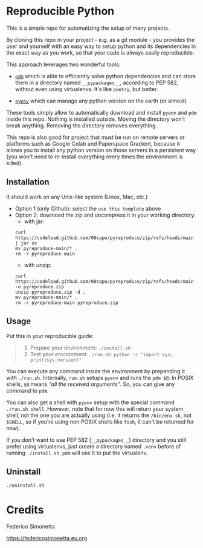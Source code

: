 # Reproducible Python

This is a simple repo for automatizing the setup of many projects.

By cloning this repo in your project - e.g. as a git module - you provides the
user and yourself with an easy way to setup python and its dependencies in the
exact way as you work, so that your code is always easily reproducible.

This approach leverages two wonderful tools:

* [`pdm`](https://github.com/pdm-project/pdm) which is able to efficiently
  solve python dependencies and can store them in a directory named
  `__pypackages__`, according to PEP 582, without even using virtualenvs. It's
  like `poetry`, but better.

* [`pyenv`](https://github.com/pyenv/pyenv) which can manage any python version
  on the earth (or almost)

These tools simply allow to automatically download and install `pyenv` and
`pdm` inside this repo. Nothing is installed outside. Moving the directory
won't break anything. Removing the directory removes everything.

This repo is also good for project that must be run on remote servers or
platforms such as Google Colab and Paperspace Gradient, because it allows you
to install any python version on those servers in a persistent way (you won't
need to re-install everything every times the environment is killed).

## Installation

It should work on any Unix-like system (Linux, Mac, etc.)

* Option 1 (only Github): select the `use this template` above
* Option 2: download the zip and uncompress it in your working directory:
  * with jar:
  ```shell
  curl https://codeload.github.com/00sapo/pyreproduce/zip/refs/heads/main | jar xv
  mv pyreproduce-main/* .
  rm -r pyreproduce-main
  ```
  * with unzip:
  ```shell
  curl https://codeload.github.com/00sapo/pyreproduce/zip/refs/heads/main -o pyreproduce.zip 
  unzip pyreproduce.zip -d .
  mv pyreproduce-main/* .
  rm -r pyreproduce-main pyreproduce.zip
  ```

## Usage

Put this in your reproducible guide:

> 1. Prepare your environment: `./install.sh`
> 2. Test your environment: `./run.sh python -c "import sys; print(sys.version)"`

You can execute any command inside the environment by prepending it with
`./run.sh`. Internally, `run.sh` setups `pyenv` and runs the `pdm $@`. In POSIX
shells, `$@` means _"all the received arguments"_. So, you can give any command
to `pdm`.

You can also get a shell with `pyenv` setup with the special command `./run.sh
shell`. However, note that for now this will return your system shell, not the
one you are actually using (i.e. it returns the `/bin/env sh`, not `$SHELL`, so
if you're using non POSIX shells like `fish`, it can't be returned for now).

If you don't want to use PEP 582 (`__pypackages__`) directory and you still
prefer using virtualenvs, just create a directory named `.venv` before of
running `./install.sh`. `pdm` will use it to put the virtualenv.

## Uninstall

`./uninstall.sh`

# Credits

Federico Simonetta

https://federicosimonetta.eu.org
